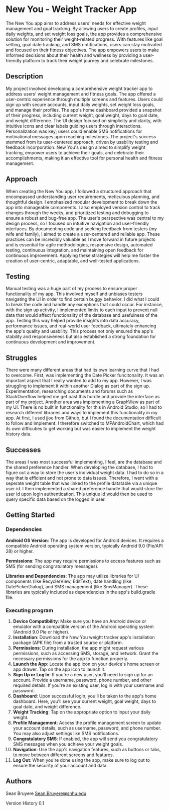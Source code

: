 # New You - Weight Tracker App

The New You app aims to address users' needs for effective weight management and goal tracking. By allowing users to create profiles, input daily weights, and set weight loss goals, the app provides a comprehensive solution for monitoring their weight-related progress. With features like goal setting, goal date tracking, and SMS notifications, users can stay motivated and focused on their fitness objectives. The app empowers users to make informed decisions about their health and wellness by providing a user-friendly platform to track their weight journey and celebrate milestones.

## Description

My project involved developing a comprehensive weight tracker app to address users' weight management and fitness goals. The app offered a user-centric experience through multiple screens and features. Users could sign up with secure accounts, input daily weights, set weight loss goals, and manage their profiles. The app's home dashboard provided a snapshot of their progress, including current weight, goal weight, days to goal date, and weight difference. The UI design focused on simplicity and clarity, with intuitive icons and clear labels guiding users through interactions. Personalization was key; users could enable SMS notifications for motivational messages upon reaching milestones. The project's success stemmed from its user-centered approach, driven by usability testing and feedback incorporation. New You's design aimed to simplify weight tracking, empower users to achieve their goals, and celebrate their accomplishments, making it an effective tool for personal health and fitness management.

## Approach

When creating the New You app, I followed a structured approach that encompassed understanding user requirements, meticulous planning, and thoughtful design. I emphasized modular development to break down the app into manageable components. I also employed version control to track changes through the weeks, and prioritized testing and debugging to ensure a robust and bug-free app. The user's perspective was central to my design process, so I focused on intuitive navigation and user-friendly interfaces. By documenting code and seeking feedback from testers (my wife and family), I aimed to create a user-centered and reliable app. These practices can be incredibly valuable as I move forward in future projects and is essential for agile methodologies, responsive design, automated testing, continuous integration, and maintaining open feedback for continuous improvement. Applying these strategies will help me foster the creation of user-centric, adaptable, and well-tested applications.

## Testing

Manual testing was a huge part of my process to ensure proper functionality of my app. This involved myself and unbiases testers navigating the UI in order to find certain buggy behavior. I did what I could to break the code and handle any exceptions that could occur. For instance, with the sign up activity, I implemented limits to each input to prevent null data that would affect functionality of the database and usefulness of the app. Testing this way helped provide insights into data accuracy, performance issues, and real-world user feedback, ultimately enhancing the app's quality and usability. This process not only ensured the app's stability and responsiveness but also established a strong foundation for continuous development and improvement.

## Struggles

There were many different areas that had its own learning curve that I had to overcome. First, was implementing the Date Picker funcitonality. It was an important aspect that I really wanted to add to my app. However, I was struggling to implement it within another Dialog as part of the sign up. Experimentation, researching documents and forums such as StackOverflow helped me get past this hurdle and provide the interface as part of my project. Another area was implementing a GraphView as part of my UI. There is no built in functionality for this in Android Studio, so I had to research different libraries and ways to implement this functionality in my app. At first, I used jjoe from Github, but I found the documentation difficult to follow and implement. I therefore switched to MPAndroidChart, which had its own difficuties to get working but was easier to implement the weight history data. 

## Successes

The areas I was most successful implementing, I feel, are the database and the shared preference handler. When developing the database, I had to figure out a way to store the user's individual weight data. I had to do so in a way that is efficient and not prone to data issues. Therefore, I went with a seperate weight table that was linked to the profile datatable via a unique user id. I then implemented a shared preference handle that would store the user id upon login authentication. This unique id would then be used to query specific data based on the logged in user.
## Getting Started

### Dependencies

**Android OS Version**: The app is developed for Android devices. It requires a compatible Android operating system version, typically Android 9.0 (Pie/API 28) or higher.

**Permissions**: The app may require permissions to access features such as SMS (for sending congratulatory messages).

**Libraries and Dependencies**: The app may utilize libraries for UI components (like RecyclerView, EditText), date handling (like DatePickerDialog), and SMS management (like SmsManager). These libraries are typically included as dependencies in the app's build.gradle file.

### Executing program
1. **Device Compatibility**:
Make sure you have an Android device or emulator with a compatible version of the Android operating system (Android 9.0 Pie or higher).
2. **Installation**:
Download the New You weight tracker app's installation package (APK file) from a trusted source or platform.
3. **Permissions**:
During installation, the app might request various permissions, such as accessing SMS, storage, and network. Grant the necessary permissions for the app to function properly.
4. **Launch the App**:
Locate the app icon on your device's home screen or app drawer.
Tap on the app icon to launch it.
5. **Sign Up or Log In**:
If you're a new user, you'll need to sign up for an account.
Provide a username, password, phone number, and other required details.
If you're an existing user, log in with your username and password.
6. **Dashboard**:
Upon successful login, you'll be taken to the app's home dashboard.
Here, you'll see your current weight, goal weight, days to goal date, and weight difference.
7. **Weight Tracking**:
Tap on the appropriate option to input your daily weight.
8. **Profile Management**:
Access the profile management screen to update your account details, such as username, password, and phone number.
You may also adjust settings like SMS notifications.
9. **Congratulatory SMS**:
If enabled, the app will send you congratulatory SMS messages when you achieve your weight goals.
10. **Navigation**:
Use the app's navigation features, such as buttons or tabs, to move between different screens and features.
11. **Log Out**:
When you're done using the app, make sure to log out to ensure the security of your account and data.


## Authors

Sean Bruyere
Sean.Bruyere@snhu.edu

Version History
0.1

